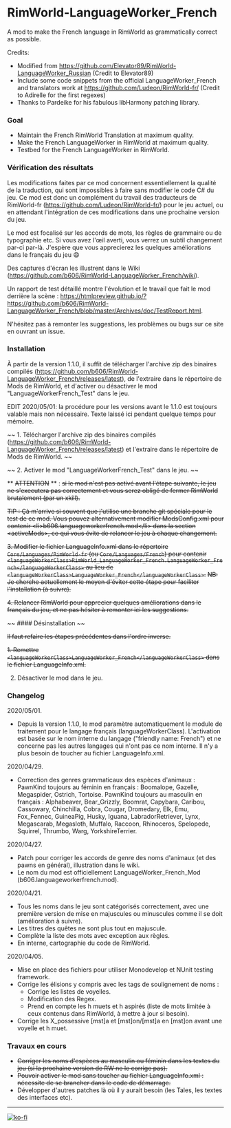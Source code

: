 # RimWorld-LanguageWorker_French
A mod to make the French language in RimWorld as grammatically correct as possible.

Credits:
 - Modified from https://github.com/Elevator89/RimWorld-LanguageWorker_Russian
   (Credit to Elevator89)
 - Include some code snippets from the official LanguageWorker_French and translators work at
   https://github.com/Ludeon/RimWorld-fr/ (Credit to Adirelle for the first regexes)
 - Thanks to Pardeike for his fabulous libHarmony patching library.

### Goal
 - Maintain the French RimWorld Translation at maximum quality.
 - Make the French LanguageWorker in RimWorld at maximum quality.
 - Testbed for the French LanguageWorker in RimWorld.
 
### Vérification des résultats

Les modifications faites par ce mod concernent essentiellement la qualité de la traduction, qui sont impossibles à faire sans modifier le code C# du jeu. Ce mod est donc un complément du travail des traducteurs de RimWorld-fr (https://github.com/Ludeon/RimWorld-fr/) pour le jeu actuel, ou en attendant l'intégration de ces modifications dans une prochaine version du jeu.

Le mod est focalisé sur les accords de mots, les règles de grammaire ou de typographie etc. Si vous avez l'œil averti, vous verrez un subtil changement par-ci par-là. J'espère que vous apprecierez les quelques améliorations dans le français du jeu :smile:

Des captures d'écran les illustrent dans le Wiki (https://github.com/b606/RimWorld-LanguageWorker_French/wiki).

Un rapport de test détaillé montre l'évolution et le travail que fait le mod derrière la scène : https://htmlpreview.github.io/?https://github.com/b606/RimWorld-LanguageWorker_French/blob/master/Archives/doc/TestReport.html.

N'hésitez pas à remonter les suggestions, les problèmes ou bugs sur ce site en ouvrant un issue.

### Installation

À partir de la version 1.1.0, il suffit de télécharger l'archive zip des binaires compilés (https://github.com/b606/RimWorld-LanguageWorker_French/releases/latest), de l'extraire dans le répertoire de Mods de RimWorld, et d'activer ou désactiver le mod "LanguageWorkerFrench_Test" dans le jeu.

EDIT 2020/05/01: la procédure pour les versions avant le 1.1.0 est toujours valable mais non nécessaire. Texte laissé ici pendant quelque temps pour mémoire.

 ~~ 1. Télécharger l'archive zip des binaires compilés (https://github.com/b606/RimWorld-LanguageWorker_French/releases/latest) et l'extraire dans le répertoire de Mods de RimWorld. ~~ 
 
 ~~ 2. Activer le mod "LanguageWorkerFrench_Test" dans le jeu. ~~ 
 
** ~~ATTENTION~~ ** : ~~si le mod n'est pas activé avant l'étape suivante, le jeu ne s'executera pas correctement et vous serez obligé de fermer RimWorld brutalement (par un xkill).~~ 
    
 ~~TIP : Çà m'arrive si souvent que j'utilise une branche git spéciale pour le test de ce mod. Vous pouvez alternativement modifier ModsConfig.xml pour contenir &lt;li&gt;b606.languageworkerfrench.mod&lt;/li&gt; dans la section &lt;activeMods&gt;, ce qui vous évite de relancer le jeu à chaque changement.~~ 
    
 ~~3. Modifier le fichier LanguageInfo.xml dans le répertoire `Core/Languages/RimWorld-fr` (ou `Core/Languages/French`) pour contenir `<languageWorkerClass>RimWorld_LanguageWorker_French.LanguageWorker_French</languageWorkerClass>` au lieu de `<languageWorkerClass>LanguageWorker_French</languageWorkerClass>`.~~ 
  ~~NB: Je cherche actuellement le moyen d'éviter cette étape pour faciliter l'installation (à suivre).~~ 
   
 ~~4. Relancer RimWorld pour apprecier quelques améliorations dans le français du jeu, et ne pas hésiter à remonter ici les suggestions.~~ 
 
~~ #### Désinstallation ~~

~~Il faut refaire les étapes précédentes dans l'ordre inverse.~~ 

~~1. Remettre `<languageWorkerClass>LanguageWorker_French</languageWorkerClass>` dans le fichier LanguageInfo.xml.~~ 

 2. Désactiver le mod dans le jeu.
 
### Changelog

2020/05/01.
  - Depuis la version 1.1.0, le mod paramètre automatiquement le module de traitement pour le langage français (languageWorkerClass). L'activation est basée sur le nom interne du langage ("friendly name: French") et ne concerne pas les autres langages qui n'ont pas ce nom interne. Il n'y a plus besoin de toucher au fichier LanguageInfo.xml.

2020/04/29.
  - Correction des genres grammaticaux des espèces d'animaux :
    PawnKind toujours au féminin en français : Boomalope, Gazelle, Megaspider, Ostrich, Tortoise.
    PawnKind toujours au masculin en français : Alphabeaver, Bear_Grizzly, Boomrat, Capybara, Caribou, Cassowary, Chinchilla, Cobra, Cougar, Dromedary, Elk, Emu, Fox_Fennec, GuineaPig, Husky, Iguana, LabradorRetriever, Lynx, Megascarab, Megasloth, Muffalo, Raccoon, Rhinoceros, Spelopede, Squirrel, Thrumbo, Warg, YorkshireTerrier.

2020/04/27.
  - Patch pour corriger les accords de genre des noms d'animaux (et des pawns en général), illustration dans le wiki.
  - Le nom du mod est officiellement LanguageWorker_French_Mod (b606.languageworkerfrench.mod).

2020/04/21.
  - Tous les noms dans le jeu sont catégorisés correctement, avec une première version de mise en majuscules ou minuscules comme il se doit (amélioration à suivre).
  - Les titres des quêtes ne sont plus tout en majuscule.
  - Complète la liste des mots avec exception aux règles.
  - En interne, cartographie du code de RimWorld.

2020/04/05.
  - Mise en place des fichiers pour utiliser Monodevelop et NUnit testing framework.
  - Corrige les élisions y compris avec les tags de soulignement de noms :
    - Corrige les listes de voyelles.
    - Modification des Regex.
    - Prend en compte les h muets et h aspirés (liste de mots limitée à ceux contenus
      dans RimWorld, à mettre à jour si besoin).
  - Corrige les X_possessive [mst]a et [mst]on/[mst]a en [mst]on avant une voyelle et h muet.
  
### Travaux en cours

  - ~~Corriger les noms d'espèces au masculin ou féminin dans les textes du jeu (si la prochaine version de RW ne le corrige pas).~~
  - ~~Pouvoir activer le mod sans toucher au fichier LanguageInfo.xml : nécessite de se brancher dans le code de démarrage.~~
  - Développer d'autres patches là où il y aurait besoin (les Tales, les textes des interfaces etc).
 
---
[![ko-fi](https://www.ko-fi.com/img/githubbutton_sm.svg)](https://ko-fi.com/Z8Z51KQ21)
